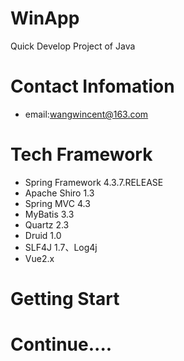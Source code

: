 # WinApp
Quick Develop Project of Java 

# Contact Infomation
* email:wangwincent@163.com


# Tech Framework

* Spring Framework 4.3.7.RELEASE
* Apache Shiro 1.3
* Spring MVC 4.3
* MyBatis 3.3
* Quartz 2.3
* Druid 1.0
* SLF4J 1.7、Log4j
* Vue2.x

# Getting Start




# Continue....
